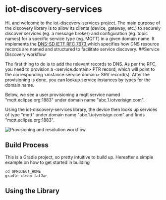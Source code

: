 # iot-discovery-services 
Hi, and welcome to the iot-discovery-services project.
The main purpose of the discovery library is to allow its clients (device, gateway, etc.) to securely discover services (eg. a message broker) and configuration (eg. topic names) for a specific service type (eg. MQTT) in a given domain name.
It implements the [DNS-SD IETF RFC 7673 ](https://tools.ietf.org/html/rfc6763) which specifies how DNS resource records are named and structured to facilitate service discovery.
##Service Discovery workflow

The first thing to do is to add the relevant records to DNS. As per the RFC, you need to provision a <service.domain> PTR record, which will point to the corresponding <instance.service.domain> SRV record(s). 
After the provisioning is done, you can lookup service instances by types for the domain name.

Below, we see a user provisioning a mqtt service named "mqtt.eclipse.org:1883" under domain name "abc.1.iotverisign.com".

Using the iot-discovery-services library, the device then looks up services of type "mqtt" under domain name "abc.1.iotverisign.com" and finds "mqtt.eclipse.org:1883".


![Provisioning and resolution workflow](https://github.com/rpiccand/iot-discovery-services/blob/master/img/dns-sd%20workflow.png)

## Build Process
This is a Gradle project, so pretty intuitive to build up. Hereafter a simple example on how to get started in building

```
cd $PROJECT_HOME
gradle clean fatJar
```

## Using the Library

